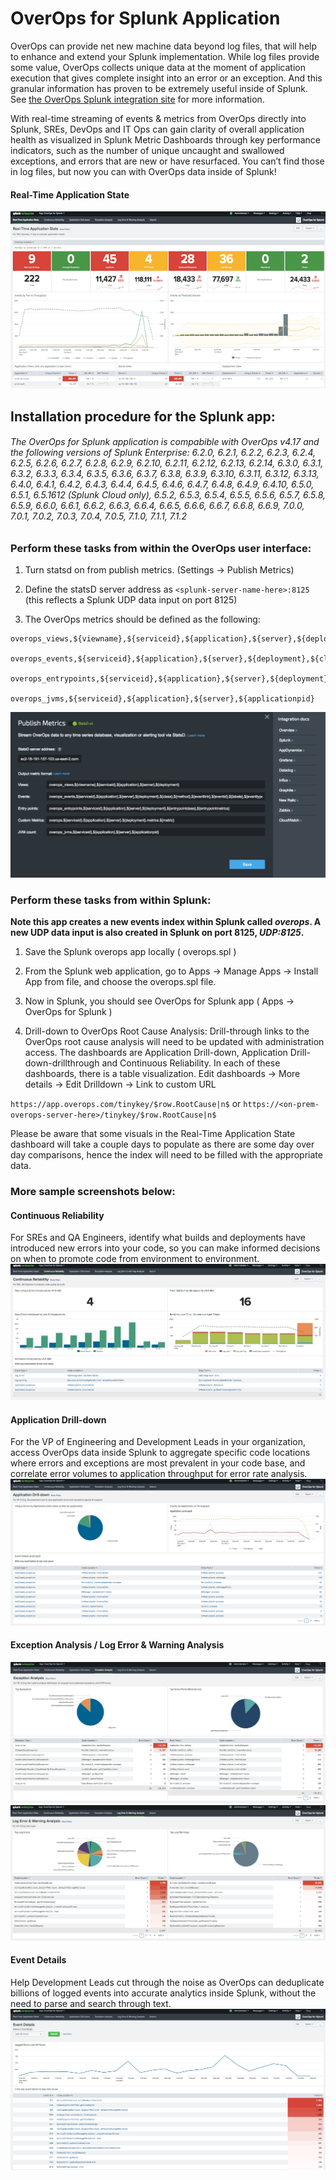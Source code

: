 # OverOps for Splunk Application

OverOps can provide net new machine data beyond log files, that will help to enhance and extend your Splunk implementation.  While log files provide some value, OverOps collects unique data at the moment of application execution that gives complete insight into an error or an exception.  And this granular information has proven to be extremely useful inside of Splunk.  See [the OverOps Splunk integration site](https://www.overops.com/splunk) for more information.

With real-time streaming of events & metrics from OverOps directly into Splunk, SREs, DevOps and IT Ops can gain clarity of overall application health as visualized in Splunk Metric Dashboards through key performance indicators, such as the number of unique uncaught and swallowed exceptions, and errors that are new or have resurfaced.  You can’t find those in log files, but now you can with OverOps data inside of Splunk!
#### Real-Time Application State
![alt text](screenshots/rt-app-state.png "Real-Time Application State Dashboard")

## Installation procedure for the Splunk app:

###### The OverOps for Splunk application is compabible with OverOps v4.17 and the following versions of Splunk Enterprise: 6.2.0, 6.2.1, 6.2.2, 6.2.3, 6.2.4, 6.2.5, 6.2.6, 6.2.7, 6.2.8, 6.2.9, 6.2.10, 6.2.11, 6.2.12, 6.2.13, 6.2.14, 6.3.0, 6.3.1, 6.3.2, 6.3.3, 6.3.4, 6.3.5, 6.3.6, 6.3.7, 6.3.8, 6.3.9, 6.3.10, 6.3.11, 6.3.12, 6.3.13, 6.4.0, 6.4.1, 6.4.2, 6.4.3, 6.4.4, 6.4.5, 6.4.6, 6.4.7, 6.4.8, 6.4.9, 6.4.10, 6.5.0, 6.5.1, 6.5.1612 (Splunk Cloud only), 6.5.2, 6.5.3, 6.5.4, 6.5.5, 6.5.6, 6.5.7, 6.5.8, 6.5.9, 6.6.0, 6.6.1, 6.6.2, 6.6.3, 6.6.4, 6.6.5, 6.6.6, 6.6.7, 6.6.8, 6.6.9, 7.0.0, 7.0.1, 7.0.2, 7.0.3, 7.0.4, 7.0.5, 7.1.0, 7.1.1, 7.1.2

### Perform these tasks from within the OverOps user interface:

1. Turn statsd on from publish metrics. (Settings -> Publish Metrics)

2. Define the statsD server address as `<splunk-server-name-here>:8125`
(this reflects a Splunk UDP data input on port 8125)

3. The OverOps metrics should be defined as the following:

```
overops_views,${viewname},${serviceid},${application},${server},${deployment}

overops_events,${serviceid},${application},${server},${deployment},${class},${method},${eventlink},${eventid},${labels},${eventtype},${eventname},${introducedby},${entrypointclass},${entrypointmethod},${firstseen},${infra},${jiraissuekey}

overops_entrypoints,${serviceid},${application},${server},${deployment},${entrypointclass},${entrypointmetrics}

overops_jvms,${serviceid},${application},${server},${applicationpid}
```
![alt text](screenshots/publish-metrics.png "Publish Metrics")


### Perform these tasks from within Splunk:

**Note this app creates a new events index within Splunk called _overops_. A new UDP data input is also created in Splunk on port 8125, _UDP:8125_.**


1. Save the Splunk overops app locally ( overops.spl )

2. From the Splunk web application, go to Apps -> Manage Apps -> Install App from file, and choose the overops.spl file.

3. Now in Splunk, you should see OverOps for Splunk app ( Apps -> OverOps for Splunk )

4. Drill-down to OverOps Root Cause Analysis: Drill-through links to the OverOps root cause analysis will need to be updated with administration access. The dashboards are Application Drill-down, Application Drill-down-drillthrough and Continuous Reliability. In each of these dashboards, there is a table visualization. 
Edit dashboards -> More details -> Edit Drilldown -> Link to custom URL

`https://app.overops.com/tinykey/$row.RootCause|n$` or `https://<on-prem-overops-server-here>/tinykey/$row.RootCause|n$`

Please be aware that some visuals in the Real-Time Application State dashboard will take a couple days to populate as there are some day over day comparisons, hence the index will need to be filled with the appropriate data.

### More sample screenshots below:

#### Continuous Reliability
For SREs and QA Engineers, identify what builds and deployments have introduced new errors into your code, so you can make informed decisions on when to promote code from environment to environment.
![alt text](screenshots/continuous-reliability.png "Continuous Reliability Dashboard")

#### Application Drill-down
For the VP of Engineering and Development Leads in your organization, access OverOps data inside Splunk to aggregate specific code locations where errors and exceptions are most prevalent in your code base, and correlate error volumes to application throughput for error rate analysis.
![alt text](screenshots/app-drilldown.png "Application Drill-down Dashboard")

#### Exception Analysis / Log Error & Warning Analysis
![alt text](screenshots/exception-analysis.png "Exception Analysis Dashboard")
![alt text](screenshots/log-error-warn-analysis.png "Log Error & Warning Analysis Dashboard")

#### Event Details
Help Development Leads cut through the noise as OverOps can deduplicate billions of logged events into accurate analytics inside Splunk, without the need to parse and search through text.
![alt text](screenshots/event-details.png "Event Details Dashboard")


